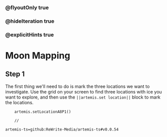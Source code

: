 ### @flyoutOnly true
### @hideIteration true
### @explicitHints true

# Moon Mapping

## Step 1
The first thing we'll need to do is mark the three locations we want to investigate. Use the grid on your screen to find three locations with ice you want to explore, and then use the ``||artemis.set location||`` block to mark the locations.

```ghost
    artemis.setLocationA8P1()
```
```template
    //
```

```package
artemis-ts=github:ReWrite-Media/artemis-ts#v0.0.54
```